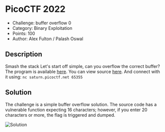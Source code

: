 # PicoCTF 2022
- Challenge: buffer overflow 0
- Category: Binary Exploitation
- Points: 100
- Author: Alex Fulton / Palash Oswal

## Description
Smash the stack
Let's start off simple, can you overflow the correct buffer? The program is available [here](https://artifacts.picoctf.net/c/521/vuln). You can view source [here](https://artifacts.picoctf.net/c/521/vuln.c). And connect with it using: `nc saturn.picoctf.net 65355`

## Solution
The challenge is a simple buffer overflow solution. The source code has a vulnerable function expecting 16 characters; however, if you enter 20 characters or more, the flag is triggered and dumped.

![Solution](https://imgur.com/32CjNHb.png)
